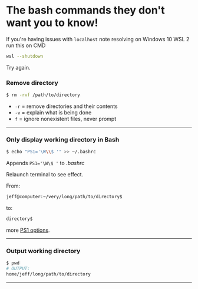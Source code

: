 # The bash commands they don't want you to know!

If you're having issues with `localhost` note resolving on Windows 10 WSL 2 run this on CMD

```sh
wsl --shutdown
```

Try again.

### Remove directory

``` sh
$ rm -rvf /path/to/directory
```

- `-r` = remove directories and their contents 
- `-v` = explain what is being done
-  `f` = ignore nonexistent files, never prompt

---
### Only display working directory in Bash

``` sh
$ echo "PS1='\W\\$ '" >> ~/.bashrc 
```
Appends `PS1='\W\$ '` to *.bashrc*

Relaunch terminal to see effect.

From:

``` sh
jeff@computer:~/very/long/path/to/directory$
```
to:
``` sh
directory$
```
more [PS1 options](http://bashrcgenerator.com/ ".bashrc Generator").

---
### Output working directory

``` sh
$ pwd
# OUTPUT:
home/jeff/long/path/to/directory
```
---
